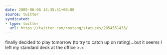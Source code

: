 ```yaml
---
date: 2009-06-06 14:35:51+00:00
source: twitter
syndicated:
- type: twitter
  url: https://twitter.com/roytang/statuses/2054551433/
---
```


finally decided to play tomorrow (to try to catch up on rating)...but it seems I left my standard deck at the office &gt;.&lt;